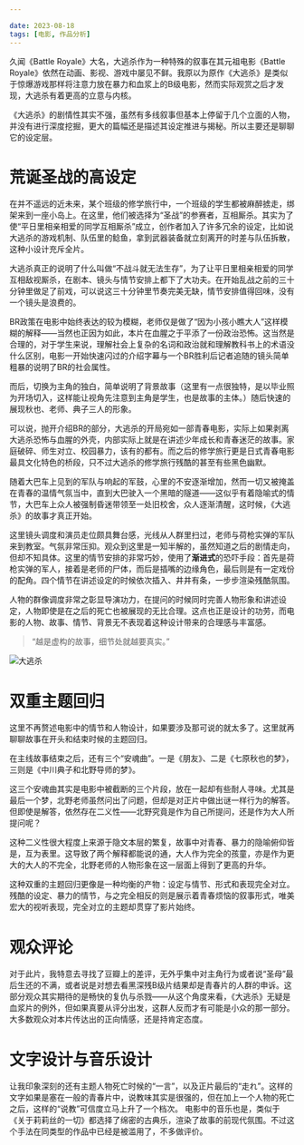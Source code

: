 ```yaml
---

date: 2023-08-18
tags: [电影, 作品分析]
---
```


久闻《Battle Royale》大名，大逃杀作为一种特殊的叙事在其元祖电影《Battle Royale》依然在动画、影视、游戏中屡见不鲜。我原以为原作《大逃杀》是类似于惊爆游戏那样将注意力放在暴力和血浆上的B级电影，然而实际观赏之后才发现，大逃杀有着更高的立意与内核。

《大逃杀》的剧情性其实不强，虽然有多线叙事但基本上停留于几个立面的人物，并没有进行深度挖掘，更大的篇幅还是描述其设定推进与揭秘。所以主要还是聊聊它的设定层。

# 荒诞圣战的高设定

在并不遥远的近未来，某个班级的修学旅行中，一个班级的学生都被麻醉掳走，绑架来到一座小岛上。在这里，他们被选择为“圣战”的参赛者，互相厮杀。其实为了使“平日里相亲相爱的同学互相厮杀”成立，创作者加入了许多冗余的设定，比如说大逃杀的游戏机制、队伍里的鲶鱼，拿到武器装备就立刻离开的时差与队伍拆散，这种小设计充斥全片。

大逃杀真正的说明了什么叫做“不战斗就无法生存”，为了让平日里相亲相爱的同学互相敌视厮杀，在剧本、镜头与情节安排上都下了大功夫。在开始乱战之前的三十分钟里做足了前戏，可以说这三十分钟里节奏完美无缺，情节安排值得回味，没有一个镜头是浪费的。

BR政策在电影中始终表达的较为模糊，老师仅是做了“因为小孩小瞧大人”这样模糊的解释——当然也正因为如此，本片在血腥之于平添了一份政治恐怖。这当然是合理的，对于学生来说，理解社会上复杂的名词和政治就和理解教科书上的术语没什么区别，电影一开始快速闪过的介绍字幕与一个BR胜利后记者追随的镜头简单粗暴的说明了BR的社会属性。

而后，切换为主角的独白，简单说明了背景故事（这里有一点很独特，是以毕业照为开场切入，这样能让视角先注意到主角是学生，也是故事的主体。）随后快速的展现秋也、老师、典子三人的形象。

可以说，抛开介绍BR的部分，大逃杀的开局宛如一部青春电影，实际上如果剥离大逃杀恐怖与血腥的外壳，内部实际上就是在讲述少年成长和青春迷茫的故事。家庭破碎、师生对立、校园暴力，该有的都有。而之后的修学旅行更是日式青春电影最具文化特色的桥段，只不过大逃杀的修学旅行残酷的甚至有些黑色幽默。

随着大巴车上见到的军队与响起的军鼓，心里的不安逐渐增加，然而一切又被掩盖在青春的温情气氛当中，直到大巴驶入一个黑暗的隧道——这似乎有着隐喻式的情节，大巴车上众人被强制昏迷带领至一处旧校舍，众人逐渐清醒，这时候，《大逃杀》的故事才真正开始。

这里镜头调度和演员走位颇具舞台感，光线从人群里扫过，老师与荷枪实弹的军队来到教室。气氛非常压抑。观众到这里是一知半解的，虽然知道之后的剧情走向，但却不知具体。这里的情节安排的非常巧妙，使用了**渐进式**的恐吓手段：首先是荷枪实弹的军人，接着是老师的尸体，而后是插嘴的边缘角色，最后则是有一定戏份的配角。四个情节在讲述设定的时候依次插入、井井有条，一步步渲染残酷氛围。

人物的群像调度非常之彰显导演功力，在提问的时候同时完善人物形象和讲述设定，人物即使是在之后的死亡也被展现的无比合理。这点也正是设计的功劳，而电影的人物、故事、情节、背景无不表现着这种设计带来的合理感与丰富感。

> “越是虚构的故事，细节处就越要真实。”

![大逃杀](https://jsd.cdn.zzko.cn/gh/Zhuxb-Clouds/PicDepot/img/202309282159045.webp)

# 双重主题回归

这里不再赘述电影中的情节和人物设计，如果要涉及那可说的就太多了。这里就再聊聊故事在开头和结束时候的主题回归。

在主线故事结束之后，还有三个“安魂曲”。一是《朋友》、二是《七原秋也的梦》，三则是《中川典子和北野导师的梦》。

这三个安魂曲其实是电影中被截断的三个片段，放在一起却有些耐人寻味。尤其是最后一个梦，北野老师虽然问出了问题，但却是对正片中做出谜一样行为的解答。但即使是解答，依然存在二义性——北野究竟是作为自己所提问，还是作为大人所提问呢？

这种二义性很大程度上来源于隐文本层的繁复，故事中对青春、暴力的隐喻俯仰皆是，互为表里。这导致了两个解释都能说的通，大人作为完全的孩童，亦是作为更大的大人的不完全，北野老师的人物形象在这一层面上得到了更高的升华。

这种双重的主题回归更像是一种均衡的产物：设定与情节、形式和表现完全对立。残酷的设定、暴力的情节，与之完全相反的则是展示着青春烦恼的叙事形式，唯美宏大的视听表现，完全对立的主题却贯穿了影片始终。

# 观众评论

对于此片，我特意去寻找了豆瓣上的差评，无外乎集中对主角行为或者说“圣母”最后生还的不满，或者说是对想去看黑深残B级片结果却是青春片的人群的申诉。这部分观众其实期待的是畅快的复仇与杀戮——从这个角度来看，《大逃杀》无疑是血浆片的例外，但如果真要从评分出发，这群人反而才有可能是小众的那一部分。大多数观众对本片传达出的正向情感，还是持肯定态度。

# 文字设计与音乐设计

让我印象深刻的还有主题人物死亡时候的“一言”，以及正片最后的“走れ”。这样的文字如果是塞在一般的青春片中，说教味其实是很强的，但在加上一个人物的死亡之后，这样的“说教”可信度立马上升了一个档次。
电影中的音乐也是，类似于《关于莉莉丝的一切》都选择了绵密的古典乐，渲染了故事的前现代氛围。不过这个手法在同类型的作品中已经是被滥用了，不多做评价。
